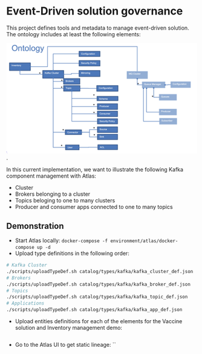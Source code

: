 # Event-Driven solution governance

This project defines tools and metadata to manage event-driven solution. The ontology includes at least the following elements:

![](./docs/images/ontology.png).

In this current implementation, we want to illustrate the following Kafka component management with Atlas:

* Cluster
* Brokers belonging to a cluster
* Topics beloging to one to many clusters
* Producer and consumer apps connected to one to many topics

## Demonstration

* Start Atlas locally: `docker-compose -f environment/atlas/docker-compose up -d`
* Upload type definitions in the following order:

```sh
# Kafka Cluster
./scripts/uploadTypeDef.sh catalog/types/kafka/kafka_cluster_def.json 
# Brokers
./scripts/uploadTypeDef.sh catalog/types/kafka/kafka_broker_def.json
# Topics
./scripts/uploadTypeDef.sh catalog/types/kafka/kafka_topic_def.json
# Applications
./scripts/uploadTypeDef.sh catalog/types/kafka/kafka_app_def.json
```

* Upload entities definitions for each of the elements for the Vaccine solution and Inventory management demo:

```sh
```

* Go to the Atlas UI to get static lineage: ``
